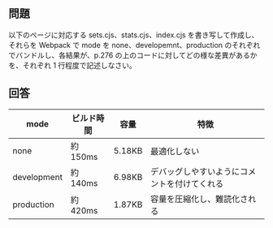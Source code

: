## 問題

以下のページに対応する sets.cjs、stats.cjs、index.cjs を書き写して作成し、それらを Webpack で mode を none、developemnt、production のそれぞれでバンドルし、各結果が、p.276 の上のコードに対してどの様な差異があるかを、それぞれ 1 行程度で記述しなさい。

## 回答

| mode        | ビルド時間 | 容量   | 特徴                                         |
| ----------- | ---------- | ------ | -------------------------------------------- |
| none        | 約150ms    | 5.18KB | 最適化しない                                 |
| development | 約140ms    | 6.98KB | デバッグしやすいようにコメントを付けてくれる |
| production  | 約420ms    | 1.87KB | 容量を圧縮化し、難読化される                 |
